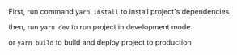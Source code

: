 First, run command `yarn install` to install project's dependencies

then, run `yarn dev` to run project in development mode

or `yarn build` to build and deploy project to production

